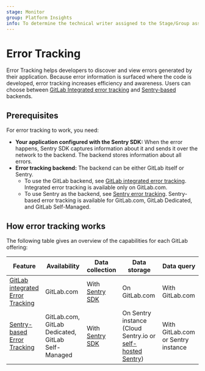 ```yaml
---
stage: Monitor
group: Platform Insights
info: To determine the technical writer assigned to the Stage/Group associated with this page, see https://handbook.gitlab.com/handbook/product/ux/technical-writing/#assignments
---
```


# Error Tracking

Error Tracking helps developers to discover and view errors generated by their
application. Because error information is surfaced where the code is developed,
error tracking increases efficiency and awareness. Users can choose between
[GitLab Integrated error tracking](integrated_error_tracking.md) and
[Sentry-based](sentry_error_tracking.md) backends.

## Prerequisites

For error tracking to work, you need:

- **Your application configured with the Sentry SDK:** When the error happens, Sentry SDK captures information
  about it and sends it over the network to the backend. The backend stores information about all
  errors.
- **Error tracking backend:** The backend can be either GitLab itself or Sentry.
  - To use the GitLab backend, see [GitLab integrated error tracking](integrated_error_tracking.md).
    Integrated error tracking is available only on GitLab.com.
  - To use Sentry as the backend, see [Sentry error tracking](sentry_error_tracking.md).
    Sentry-based error tracking is available for GitLab.com, GitLab Dedicated, and GitLab Self-Managed.

## How error tracking works

The following table gives an overview of the capabilities for each GitLab offering:

| Feature | Availability | Data collection | Data storage | Data query |
| ----------- | ----------- | ----------- | ----------- | ----------- |
| [GitLab integrated Error Tracking](integrated_error_tracking.md) | GitLab.com | With [Sentry SDK](https://github.com/getsentry/sentry?tab=readme-ov-file#official-sentry-sdks) | On GitLab.com | With GitLab.com |
| [Sentry-based Error Tracking](sentry_error_tracking.md) | GitLab.com, GitLab Dedicated, GitLab Self-Managed | With [Sentry SDK](https://github.com/getsentry/sentry?tab=readme-ov-file#official-sentry-sdks) | On Sentry instance (Cloud Sentry.io or [self-hosted Sentry](https://develop.sentry.dev/self-hosted/)) | With GitLab.com or Sentry instance |
